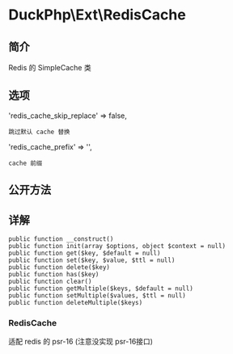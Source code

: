 # DuckPhp\Ext\RedisCache

## 简介
Redis 的 SimpleCache  类
## 选项
'redis_cache_skip_replace' => false,

    跳过默认 cache 替换
'redis_cache_prefix' => '',

    cache 前缀
## 公开方法


## 详解

    public function __construct()
    public function init(array $options, object $context = null)
    public function get($key, $default = null)
    public function set($key, $value, $ttl = null)
    public function delete($key)
    public function has($key)
    public function clear()
    public function getMultiple($keys, $default = null)
    public function setMultiple($values, $ttl = null)
    public function deleteMultiple($keys)
    

### RedisCache
适配 redis 的 psr-16 (注意没实现 psr-16接口)
